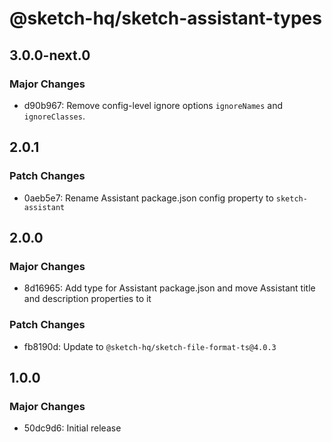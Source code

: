 # @sketch-hq/sketch-assistant-types

## 3.0.0-next.0

### Major Changes

- d90b967: Remove config-level ignore options `ignoreNames` and `ignoreClasses`.

## 2.0.1

### Patch Changes

- 0aeb5e7: Rename Assistant package.json config property to `sketch-assistant`

## 2.0.0

### Major Changes

- 8d16965: Add type for Assistant package.json and move Assistant title and description properties
  to it

### Patch Changes

- fb8190d: Update to `@sketch-hq/sketch-file-format-ts@4.0.3`

## 1.0.0

### Major Changes

- 50dc9d6: Initial release
